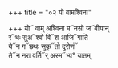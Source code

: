 +++
title = "०२ यो वामश्विना"

+++
यो᳓ वाम् अश्विना म᳓नसो ज᳓वीयान्  
र᳓थः सुअ᳓श्वो वि᳓श आजि᳓गाति  
ये᳓न ग᳓छथः सुकृ᳓तो दुरोणं᳓  
ते᳓न नरा वर्ति᳓र् अस्म᳓भ्य° यातम्